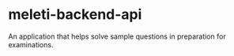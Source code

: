 # meleti-backend-api
An application that helps solve sample questions in preparation for examinations.
